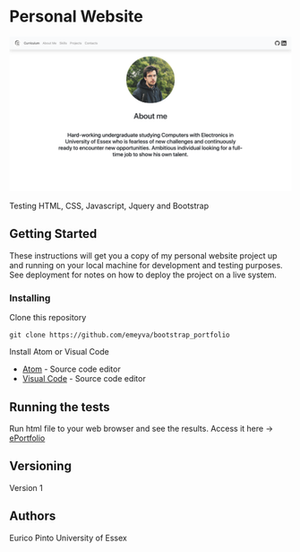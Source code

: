 # Personal Website

![alt text](https://github.com/emeyva/bootstrap_portfolio/blob/master/image_assets/web_image/weblayout3.png)

Testing HTML, CSS, Javascript, Jquery and Bootstrap

## Getting Started

These instructions will get you a copy of my personal website project up and running on your local machine for development and testing purposes. See deployment for notes on how to deploy the project on a live system.

### Installing

Clone this repository

```
git clone https://github.com/emeyva/bootstrap_portfolio
```

Install Atom or Visual Code

* [Atom](https://atom.io) - Source code editor
* [Visual Code](https://code.visualstudio.com) - Source code editor


## Running the tests

Run html file to your web browser and see the results.
Access it here -> [ePortfolio](https://emeyva.surge.sh/)

## Versioning

Version 1

## Authors

Eurico Pinto
University of Essex
